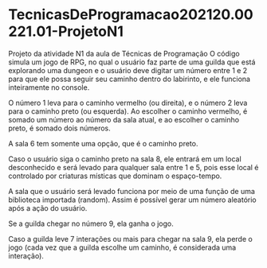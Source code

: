# TecnicasDeProgramacao202120.00221.01-ProjetoN1
Projeto da atividade N1 da aula de Técnicas de Programação
 O código simula um jogo de RPG, no qual o usuário faz parte de uma guilda que está explorando uma dungeon 
 e o usuário deve digitar um número entre 1 e 2 para que ele possa seguir seu caminho dentro do labirinto, e ele funciona inteiramente no console.

O número 1 leva para o caminho vermelho (ou direita), e o número 2 leva para o caminho preto (ou esquerda). 
Ao escolher o caminho vermelho, é somado um número ao número da sala atual, e ao escolher o caminho preto, é somado dois números.

A sala 6 tem somente uma opção, que é o caminho preto.

Caso o usuário siga o caminho preto na sala 8, ele entrará em um local desconhecido e será levado para qualquer sala entre 1 e 5, 
pois esse local é controlado por criaturas místicas que dominam o espaço-tempo.

A sala que o usuário será levado funciona por meio de uma função de uma biblioteca importada (random). 
Assim é possível gerar um número aleatório após a ação do usuário. 

Se a guilda chegar no número 9, ela ganha o jogo.

Caso a guilda leve 7 interações ou mais para chegar na sala 9, ela perde o jogo (cada vez que a guilda escolhe um caminho, é considerada uma interação).
